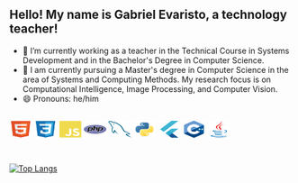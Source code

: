 ## Hello! My name is Gabriel Evaristo, a technology teacher!

- 🔭 I’m currently working as a teacher in the Technical Course in Systems Development and in the Bachelor's Degree in Computer Science.
- 🌱 I am currently pursuing a Master's degree in Computer Science in the area of Systems and Computing Methods. My research focus is on Computational Intelligence, Image Processing, and Computer Vision.
- 😄 Pronouns: he/him
  
<div style="display: inline_block"><br>
  <img align="center" alt="Gabriel-HTML" height="30" width="40" src="https://raw.githubusercontent.com/devicons/devicon/master/icons/html5/html5-original.svg">
  <img align="center" alt="Gabriel-CSS" height="30" width="40" src="https://raw.githubusercontent.com/devicons/devicon/master/icons/css3/css3-original.svg">
  <img align="center" alt="Gabriel-Js" height="30" width="40" src="https://raw.githubusercontent.com/devicons/devicon/master/icons/javascript/javascript-plain.svg">
  <img align="center" alt="Gabriel-PHP" height="30" width="40" src="https://raw.githubusercontent.com/devicons/devicon/master/icons/php/php-original.svg">
  <img align="center" alt="Gabriel-MySQL" height="30" width="40" src="https://raw.githubusercontent.com/devicons/devicon/master/icons/mysql/mysql-original.svg">
  <img align="center" alt="Gabriel-Python" height="30" width="40" src="https://raw.githubusercontent.com/devicons/devicon/master/icons/python/python-original.svg">
  <img align="center" alt="Gabriel-Python" height="30" width="40" src="https://raw.githubusercontent.com/devicons/devicon/master/icons/flutter/flutter-original.svg">
  <img align="center" alt="Gabriel-Cpp" height="30" width="40" src="https://raw.githubusercontent.com/devicons/devicon/master/icons/cplusplus/cplusplus-original.svg">
  <img align="center" alt="Gabriel-Java" height="30" width="40" src="https://raw.githubusercontent.com/devicons/devicon/master/icons/java/java-original.svg">
</div>

<br>
 
##
[![Top Langs](https://github-readme-stats.vercel.app/api/top-langs/?username=g-evaristo\&layout=donut)](https://github.com/g-evaristo/github-readme-stats)
